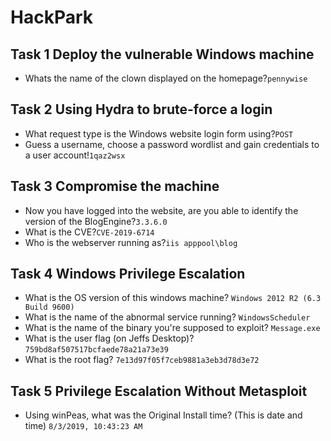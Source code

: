 # HackPark

## Task 1  Deploy the vulnerable Windows machine
+ Whats the name of the clown displayed on the homepage?`pennywise`

## Task 2  Using Hydra to brute-force a login
+ What request type is the Windows website login form using?`POST`
+ Guess a username, choose a password wordlist and gain credentials to a user account!`1qaz2wsx`

## Task 3  Compromise the machine
+ Now you have logged into the website, are you able to identify the version of the BlogEngine?`3.3.6.0`
+ What is the CVE?`CVE-2019-6714`
+ Who is the webserver running as?`iis apppool\blog`

## Task 4  Windows Privilege Escalation
+ What is the OS version of this windows machine? `Windows 2012 R2 (6.3 Build 9600)`
+ What is the name of the abnormal service running? `WindowsScheduler`
+ What is the name of the binary you're supposed to exploit? `Message.exe`
+ What is the user flag (on Jeffs Desktop)? `759bd8af507517bcfaede78a21a73e39`
+ What is the root flag? `7e13d97f05f7ceb9881a3eb3d78d3e72`

## Task 5  Privilege Escalation Without Metasploit
+ Using winPeas, what was the Original Install time? (This is date and time) `8/3/2019, 10:43:23 AM`